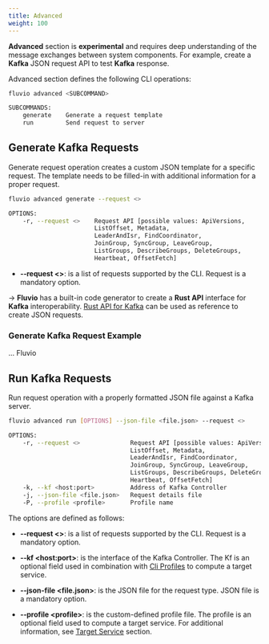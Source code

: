 ```yaml
---
title: Advanced
weight: 100
---
```


**Advanced** section is **experimental** and requires deep understanding of the message exchanges between system components. For example, create a **Kafka** JSON request API to test **Kafka** response.

Advanced section defines the following CLI operations:

```bash
fluvio advanced <SUBCOMMAND>

SUBCOMMANDS:
    generate    Generate a request template
    run         Send request to server
```

## Generate Kafka Requests

Generate request operation creates a custom JSON template for a specific request. The template needs to be filled-in with additional information for a proper request. 

```bash
fluvio advanced generate --request <>

OPTIONS:
    -r, --request <>    Request API [possible values: ApiVersions,                        
                        ListOffset, Metadata, 
                        LeaderAndIsr, FindCoordinator,
                        JoinGroup, SyncGroup, LeaveGroup, 
                        ListGroups, DescribeGroups, DeleteGroups, 
                        Heartbeat, OffsetFetch]
```

* **&dash;&dash;request &lt;&gt;**:
is a list of requests supported by the CLI. Request is a mandatory option.

-> **Fluvio** has a built-in code generator to create a **Rust API** interface for **Kafka** interoperability. [Rust API for Kafka](https://github.com/infinyon/fluvio/tree/master/kf-protocol/kf-protocol-message/src/kf_code_gen) can be used as reference to create JSON requests.

### Generate Kafka Request Example

... Fluvio


## Run Kafka Requests

Run request operation with a properly formatted JSON file against a Kafka server. 

```bash
fluvio advanced run [OPTIONS] --json-file <file.json> --request <>

OPTIONS:
    -r, --request <>              Request API [possible values: ApiVersions,
                                  ListOffset, Metadata, 
                                  LeaderAndIsr, FindCoordinator,
                                  JoinGroup, SyncGroup, LeaveGroup, 
                                  ListGroups, DescribeGroups, DeleteGroups, 
                                  Heartbeat, OffsetFetch]
    -k, --kf <host:port>          Address of Kafka Controller
    -j, --json-file <file.json>   Request details file
    -P, --profile <profile>       Profile name
```

The options are defined as follows:

* **&dash;&dash;request &lt;&gt;**:
is a list of requests supported by the CLI. Request is a mandatory option.

* **&dash;&dash;kf &lt;host:port&gt;**:
is the interface of the Kafka Controller. The Kf is an optional field used in combination with [Cli Profiles](../#profiles) to compute a target service.

* **&dash;&dash;json-file &lt;file.json&gt;**:
is the JSON file for the request type. JSON file is a mandatory option.

* **&dash;&dash;profile &lt;profile&gt;**:
is the custom-defined profile file. The profile is an optional field used to compute a target service. For additional information, see [Target Service](..#target-service) section.
